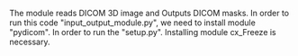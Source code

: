 
The module reads DICOM 3D image and Outputs DICOM masks. 
In order to run this code "input_output_module.py", we need to install module "pydicom". 
In order to run the "setup.py". Installing module cx_Freeze is necessary.  
